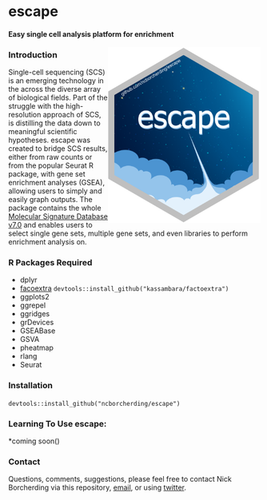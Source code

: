 # escape
#### Easy single cell analysis platform for enrichment

<img align="right" src="https://github.com/ncborcherding/ncborcherding.github.io/blob/master/images/escape_hex_sticker.png" width="305" height="352">

### Introduction
Single-cell sequencing (SCS) is an emerging technology in the across the diverse array of biological fields. Part of the struggle with the high-resolution approach of SCS, is distilling the data down to meaningful scientific hypotheses. escape was created to bridge SCS results, either from raw counts or from the popular Seurat R package, with gene set enrichment analyses (GSEA), allowing users to simply and easily graph outputs. The package contains the whole [Molecular Signature Database v7.0](https://www.gsea-msigdb.org/gsea/msigdb/search.jsp) and enables users to select single gene sets, multiple gene sets, and even libraries to perform enrichment analysis on. 

### R Packages Required
+  dplyr
+  [facoextra](http://www.sthda.com/english/wiki/fviz-pca-quick-principal-component-analysis-data-visualization-r-software-and-data-mining) ```devtools::install_github("kassambara/factoextra")```
+  ggplots2
+  ggrepel
+  ggridges
+  grDevices
+  GSEABase
+  GSVA
+  pheatmap
+  rlang
+  Seurat


### Installation

```devtools::install_github("ncborcherding/escape")```


### Learning To Use escape:

*coming soon()


### Contact
Questions, comments, suggestions, please feel free to contact Nick Borcherding via this repository, [email](mailto:ncborch@gmail.com), or using [twitter](https://twitter.com/theHumanBorch). 

